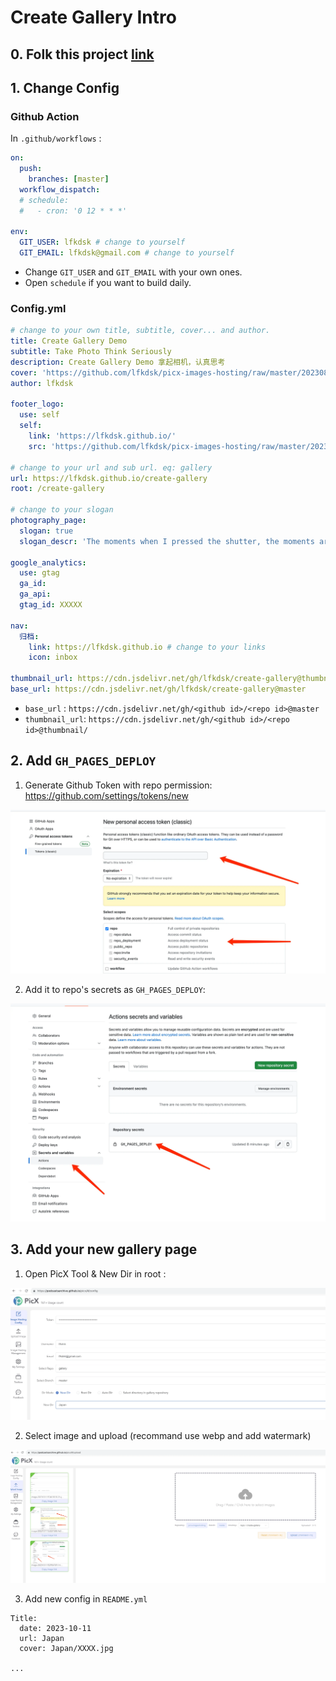 # Create Gallery Intro

## 0. Folk this project [link](https://github.com/lfkdsk/create-gallery/fork)

## 1. Change Config

### Github Action

In `.github/workflows` :

``` yml
on:
  push:
    branches: [master]
  workflow_dispatch:
  # schedule:
  #   - cron: '0 12 * * *'

env:
  GIT_USER: lfkdsk # change to yourself
  GIT_EMAIL: lfkdsk@gmail.com # change to yourself
```

- Change `GIT_USER` and `GIT_EMAIL` with your own ones.
- Open `schedule` if you want to build daily. 

### Config.yml

```yml
# change to your own title, subtitle, cover... and author. 
title: Create Gallery Demo
subtitle: Take Photo Think Seriously
description: Create Gallery Demo 拿起相机，认真思考
cover: 'https://github.com/lfkdsk/picx-images-hosting/raw/master/20230817/IMG_7586.4e91my1ve140.17iz0sa56gik.webp'
author: lfkdsk

footer_logo: 
  use: self
  self:
    link: 'https://lfkdsk.github.io/'
    src: 'https://github.com/lfkdsk/picx-images-hosting/raw/master/20230817/tripper2white.2pbuwaqvndu0.webp'

# change to your url and sub url. eq: gallery 
url: https://lfkdsk.github.io/create-gallery
root: /create-gallery

# change to your slogan
photography_page:
  slogan: true
  slogan_descr: 'The moments when I pressed the shutter, the moments are forever.'

google_analytics: 
  use: gtag
  ga_id: 
  ga_api: 
  gtag_id: XXXXX

nav:
  归档: 
    link: https://lfkdsk.github.io # change to your links
    icon: inbox

thumbnail_url: https://cdn.jsdelivr.net/gh/lfkdsk/create-gallery@thumbnail/
base_url: https://cdn.jsdelivr.net/gh/lfkdsk/create-gallery@master
```

- `base_url` : `https://cdn.jsdelivr.net/gh/<github id>/<repo id>@master`
- `thumbnail_url`:  `https://cdn.jsdelivr.net/gh/<github id>/<repo id>@thumbnail/`

## 2. Add `GH_PAGES_DEPLOY`

1. Generate Github Token with repo permission:  https://github.com/settings/tokens/new

![](https://github.com/lfkdsk/picx-images-hosting/raw/master/repo/create-gallery/image-20231011153237388.4e0h8zozb5o0.webp)

2. Add it to repo's secrets as `GH_PAGES_DEPLOY`:

![](https://github.com/lfkdsk/picx-images-hosting/raw/master/repo/create-gallery/image-20231011152954709.1mmzihxlukdc.webp)

## 3. Add your new gallery page

1. Open PicX Tool & New Dir in root : 

![](https://github.com/lfkdsk/picx-images-hosting/raw/master/repo/create-gallery/image-20231011153413010.21ujm396c3gg.webp)

2. Select image and upload (recommand use webp and add watermark)

![](https://github.com/lfkdsk/picx-images-hosting/raw/master/repo/create-gallery/image-20231011153605385.3rn8nqccgo80.webp)

3. Add new config in `README.yml` 

```
Title:
  date: 2023-10-11
  url: Japan
  cover: Japan/XXXX.jpg

...
```



